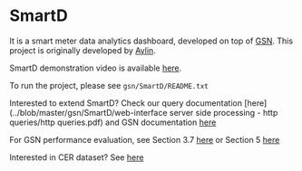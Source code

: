 SmartD
======

It is a smart meter data analytics dashboard, developed on top of [GSN](http://sourceforge.net/apps/trac/gsn/).
This project is originally developed by [Aylin](http://people.epfl.ch/aylin.jarrahnezhad).

SmartD demonstration video is available [here](http://www.youtube.com/watch?v=qK3PzYeZC9s).

To run the project, please see <code>gsn/SmartD/README.txt</code>

Interested to extend SmartD? Check our query documentation [here](../blob/master/gsn/SmartD/web-interface server side processing - http queries/http queries.pdf) and GSN documentation [here](http://sourceforge.net/apps/trac/gsn/wiki/Documentation)

For GSN performance evaluation, see 
Section 3.7 [here](http://infoscience.epfl.ch/record/142936/files/EPFL_TH4611.pdf) 
or Section 5 [here](http://infoscience.epfl.ch/record/99719/files/VLDB2006.pdf) 

Interested in CER dataset? See [here](http://www.ucd.ie/issda/data/commissionforenergyregulationcer/)
